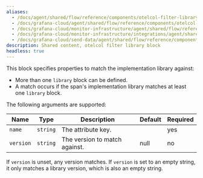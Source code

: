 ```yaml
---
aliases:
  - /docs/agent/shared/flow/reference/components/otelcol-filter-library-block/
  - /docs/grafana-cloud/agent/shared/flow/reference/components/otelcol-filter-library-block/
  - /docs/grafana-cloud/monitor-infrastructure/agent/shared/flow/reference/components/otelcol-filter-library-block/
  - /docs/grafana-cloud/monitor-infrastructure/integrations/agent/shared/flow/reference/components/otelcol-filter-library-block/
  - /docs/grafana-cloud/send-data/agent/shared/flow/reference/components/otelcol-filter-library-block/
description: Shared content, otelcol filter library block
headless: true
---
```


This block specifies properties to match the implementation library against:

- More than one `library` block can be defined.
- A match occurs if the span's implementation library matches at least one `library` block.

The following arguments are supported:

| Name      | Type     | Description                   | Default | Required |
| --------- | -------- | ----------------------------- | ------- | -------- |
| `name`    | `string` | The attribute key.            |         | yes      |
| `version` | `string` | The version to match against. | null    | no       |

If `version` is unset, any version matches.
If `version` is set to an empty string, it only matches a library version, which is also an empty string.
